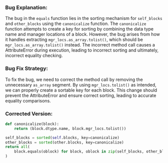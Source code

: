 ### Bug Explanation:
The bug in the `equals` function lies in the sorting mechanism for `self_blocks` and `other_blocks` using the `canonicalize` function. The `canonicalize` function attempts to create a key for sorting by combining the data type name and manager locations of a block. However, the bug arises from how it handles extracting `mgr_locs.as_array.tolist()`, which should be `mgr_locs.as_array.tolist()` instead. The incorrect method call causes a AttributeError during execution, leading to incorrect sorting and ultimately, incorrect equality checking.

### Bug Fix Strategy:
To fix the bug, we need to correct the method call by removing the unnecessary `as_array` segment. By using `mgr_locs.tolist()` as intended, we can properly create a sortable key for each block. This change should prevent the AttributeError and ensure correct sorting, leading to accurate equality comparisons.

### Corrected Version:

```python
def canonicalize(block):
    return (block.dtype.name, block.mgr_locs.tolist())

self_blocks = sorted(self.blocks, key=canonicalize)
other_blocks = sorted(other.blocks, key=canonicalize)
return all(
    block.equals(oblock) for block, oblock in zip(self_blocks, other_blocks)
)
```